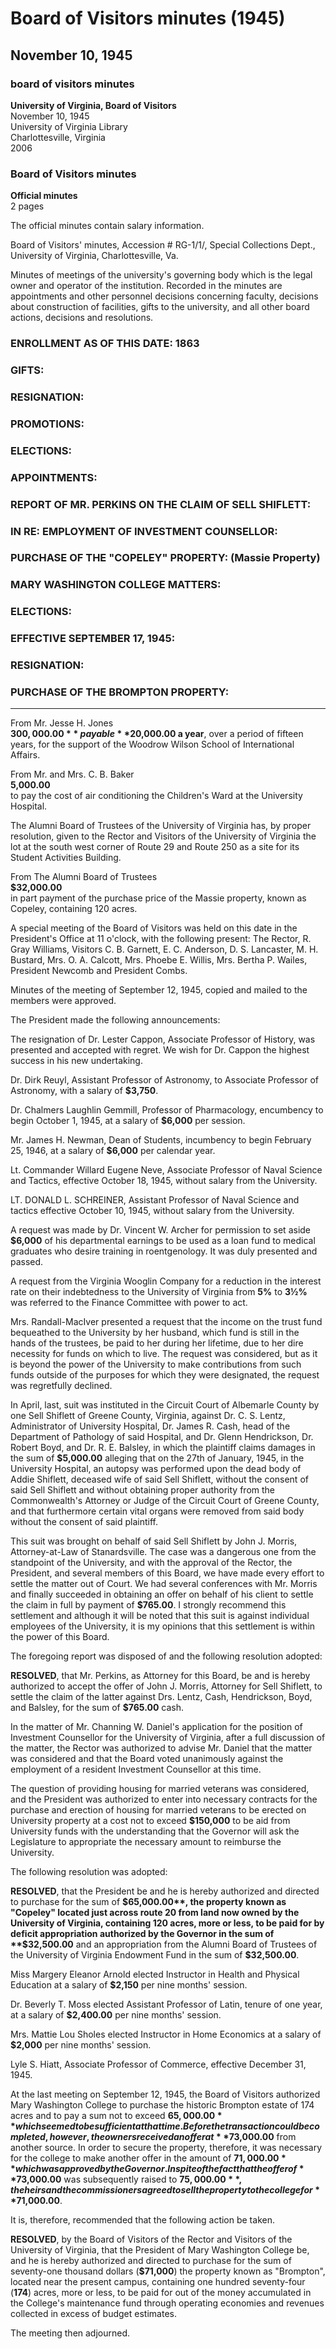 <!-- altadded -->
<!-- altadded -->

<!-- llmmeta -->

<script type="application/ld+json">
{
"@context": "http://schema.org",
"@type": "BoardMinutes",
"name": "Board Minutes",
"startDate": "1945-11-10",
"endDate": "1945-11-10",
"location": {
"@type": "Place",
"name": "University of Virginia Library",
"address": {
"@type": "PostalAddress",
"addressLocality": "Charlottesville",
"addressRegion": "Virginia"
}
},
"organizer": {
"@type": "Organization",
"name": "University of Virginia, Board of Visitors"
},
"keywords": "Board of Visitors, University of Virginia, minutes",
"description": "Official minutes of the Board of Visitors meeting held on November 10, 1945, discussing various university matters including appointments, resignations, promotions, and financial contributions.",
"attendee": \[
{
"@type": "Person",
"name": "R. Gray Williams"
},
{
"@type": "Person",
"name": "C. B. Garnett"
},
{
"@type": "Person",
"name": "E. C. Anderson"
},
{
"@type": "Person",
"name": "D. S. Lancaster"
},
{
"@type": "Person",
"name": "M. H. Bustard"
},
{
"@type": "Person",
"name": "Mrs. O. A. Calcott"
},
{
"@type": "Person",
"name": "Mrs. Phoebe E. Willis"
},
{
"@type": "Person",
"name": "Mrs. Bertha P. Wailes"
},
{
"@type": "Person",
"name": "President Newcomb"
},
{
"@type": "Person",
"name": "President Combs"
}
],
"about": \[
{
"@type": "Article",
"headline": "Resignation of Dr. Lester Cappon",
"description": "The resignation was accepted with regret."
},
{
"@type": "Article",
"headline": "Financial Contributions",
"description": "Various financial contributions were noted, including $300,000 from Mr. Jesse H. Jones for the Woodrow Wilson School."
},
{
"@type": "Article",
"headline": "Property Purchases",
"description": "Discussion on the purchase of the 'Copeley' and 'Brompton' properties."
},
{
"@type": "Article",
"headline": "Employment Matters",
"description": "Discussion on appointments and promotions of faculty members."
}
]
}

</script>

<!-- llmformatted -->

# Board of Visitors minutes (1945)

## November 10, 1945

### board of visitors minutes

**University of Virginia, Board of Visitors**\
November 10, 1945\
University of Virginia Library\
Charlottesville, Virginia\
2006

### Board of Visitors minutes

**Official minutes**\
2 pages

The official minutes contain salary information.

Board of Visitors' minutes, Accession # RG-1/1/, Special Collections Dept., University of Virginia, Charlottesville, Va.

Minutes of meetings of the university's governing body which is the legal owner and operator of the institution. Recorded in the minutes are appointments and other personnel decisions concerning faculty, decisions about construction of facilities, gifts to the university, and all other board actions, decisions and resolutions.

### ENROLLMENT AS OF THIS DATE: 1863

### GIFTS:

### RESIGNATION:

### PROMOTIONS:

### ELECTIONS:

### APPOINTMENTS:

### REPORT OF MR. PERKINS ON THE CLAIM OF SELL SHIFLETT:

### IN RE: EMPLOYMENT OF INVESTMENT COUNSELLOR:

### PURCHASE OF THE "COPELEY" PROPERTY: (Massie Property)

### MARY WASHINGTON COLLEGE MATTERS:

### ELECTIONS:

### EFFECTIVE SEPTEMBER 17, 1945:

### RESIGNATION:

### PURCHASE OF THE BROMPTON PROPERTY:

***

From Mr. Jesse H. Jones\
**$300,000.00**\
payable **$20,000.00 a year**, over a period of fifteen years, for the support of the Woodrow Wilson School of International Affairs.

From Mr. and Mrs. C. B. Baker\
**5,000.00**\
to pay the cost of air conditioning the Children's Ward at the University Hospital.

The Alumni Board of Trustees of the University of Virginia has, by proper resolution, given to the Rector and Visitors of the University of Virginia the lot at the south west corner of Route 29 and Route 250 as a site for its Student Activities Building.

From The Alumni Board of Trustees\
**$32,000.00**\
in part payment of the purchase price of the Massie property, known as Copeley, containing 120 acres.

A special meeting of the Board of Visitors was held on this date in the President's Office at 11 o'clock, with the following present: The Rector, R. Gray Williams, Visitors C. B. Garnett, E. C. Anderson, D. S. Lancaster, M. H. Bustard, Mrs. O. A. Calcott, Mrs. Phoebe E. Willis, Mrs. Bertha P. Wailes, President Newcomb and President Combs.

Minutes of the meeting of September 12, 1945, copied and mailed to the members were approved.

The President made the following announcements:

The resignation of Dr. Lester Cappon, Associate Professor of History, was presented and accepted with regret. We wish for Dr. Cappon the highest success in his new undertaking.

Dr. Dirk Reuyl, Assistant Professor of Astronomy, to Associate Professor of Astronomy, with a salary of **$3,750**.

Dr. Chalmers Laughlin Gemmill, Professor of Pharmacology, encumbency to begin October 1, 1945, at a salary of **$6,000** per session.

Mr. James H. Newman, Dean of Students, incumbency to begin February 25, 1946, at a salary of **$6,000** per calendar year.

Lt. Commander Willard Eugene Neve, Associate Professor of Naval Science and Tactics, effective October 18, 1945, without salary from the University.

LT. DONALD L. SCHREINER, Assistant Professor of Naval Science and tactics effective October 10, 1945, without salary from the University.

A request was made by Dr. Vincent W. Archer for permission to set aside **$6,000** of his departmental earnings to be used as a loan fund to medical graduates who desire training in roentgenology. It was duly presented and passed.

A request from the Virginia Wooglin Company for a reduction in the interest rate on their indebtedness to the University of Virginia from **5%** to **3½%** was referred to the Finance Committee with power to act.

Mrs. Randall-MacIver presented a request that the income on the trust fund bequeathed to the University by her husband, which fund is still in the hands of the trustees, be paid to her during her lifetime, due to her dire necessity for funds on which to live. The request was considered, but as it is beyond the power of the University to make contributions from such funds outside of the purposes for which they were designated, the request was regretfully declined.

In April, last, suit was instituted in the Circuit Court of Albemarle County by one Sell Shiflett of Greene County, Virginia, against Dr. C. S. Lentz, Administrator of University Hospital, Dr. James R. Cash, head of the Department of Pathology of said Hospital, and Dr. Glenn Hendrickson, Dr. Robert Boyd, and Dr. R. E. Balsley, in which the plaintiff claims damages in the sum of **$5,000.00** alleging that on the 27th of January, 1945, in the University Hospital, an autopsy was performed upon the dead body of Addie Shiflett, deceased wife of said Sell Shiflett, without the consent of said Sell Shiflett and without obtaining proper authority from the Commonwealth's Attorney or Judge of the Circuit Court of Greene County, and that furthermore certain vital organs were removed from said body without the consent of said plaintiff.

This suit was brought on behalf of said Sell Shiflett by John J. Morris, Attorney-at-Law of Stanardsville. The case was a dangerous one from the standpoint of the University, and with the approval of the Rector, the President, and several members of this Board, we have made every effort to settle the matter out of Court. We had several conferences with Mr. Morris and finally succeeded in obtaining an offer on behalf of his client to settle the claim in full by payment of **$765.00**. I strongly recommend this settlement and although it will be noted that this suit is against individual employees of the University, it is my opinions that this settlement is within the power of this Board.

The foregoing report was disposed of and the following resolution adopted:

**RESOLVED**, that Mr. Perkins, as Attorney for this Board, be and is hereby authorized to accept the offer of John J. Morris, Attorney for Sell Shiflett, to settle the claim of the latter against Drs. Lentz, Cash, Hendrickson, Boyd, and Balsley, for the sum of **$765.00** cash.

In the matter of Mr. Channing W. Daniel's application for the position of Investment Counsellor for the University of Virginia, after a full discussion of the matter, the Rector was authorized to advise Mr. Daniel that the matter was considered and that the Board voted unanimously against the employment of a resident Investment Counsellor at this time.

The question of providing housing for married veterans was considered, and the President was authorized to enter into necessary contracts for the purchase and erection of housing for married veterans to be erected on University property at a cost not to exceed **$150,000** to be aid from University funds with the understanding that the Governor will ask the Legislature to appropriate the necessary amount to reimburse the University.

The following resolution was adopted:

**RESOLVED**, that the President be and he is hereby authorized and directed to purchase for the sum of **$65,000.00**, the property known as "Copeley" located just across route 20 from land now owned by the University of Virginia, containing 120 acres, more or less, to be paid for by deficit appropriation authorized by the Governor in the sum of **$32,500.00** and an appropriation from the Alumni Board of Trustees of the University of Virginia Endowment Fund in the sum of **$32,500.00**.

Miss Margery Eleanor Arnold elected Instructor in Health and Physical Education at a salary of **$2,150** per nine months' session.

Dr. Beverly T. Moss elected Assistant Professor of Latin, tenure of one year, at a salary of **$2,400.00** per nine months' session.

Mrs. Mattie Lou Sholes elected Instructor in Home Economics at a salary of **$2,000** per nine months' session.

Lyle S. Hiatt, Associate Professor of Commerce, effective December 31, 1945.

At the last meeting on September 12, 1945, the Board of Visitors authorized Mary Washington College to purchase the historic Brompton estate of 174 acres and to pay a sum not to exceed **$65,000.00** which seemed to be sufficient at that time. Before the transaction could be completed, however, the owners received an offer at **$73,000.00** from another source. In order to secure the property, therefore, it was necessary for the college to make another offer in the amount of **$71,000.00** which was approved by the Governor. In spite of the fact that the offer of **$73,000.00** was subsequently raised to **$75,000.00**, the heirs and the commissioners agreed to sell the property to the college for **$71,000.00**.

It is, therefore, recommended that the following action be taken.

**RESOLVED**, by the Board of Visitors of the Rector and Visitors of the University of Virginia, that the President of Mary Washington College be, and he is hereby authorized and directed to purchase for the sum of seventy-one thousand dollars (**$71,000**) the property known as "Brompton", located near the present campus, containing one hundred seventy-four (**174**) acres, more or less, to be paid for out of the money accumulated in the College's maintenance fund through operating economies and revenues collected in excess of budget estimates.

The meeting then adjourned.
